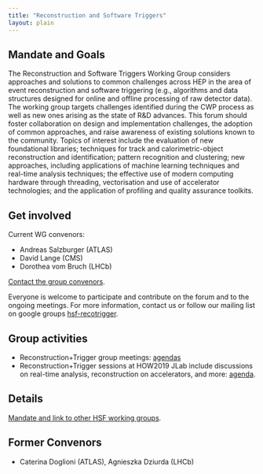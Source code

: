 ```yaml
---
title: "Reconstruction and Software Triggers"
layout: plain
---
```


## Mandate and Goals

The Reconstruction and Software Triggers Working Group considers
approaches and solutions to common challenges across HEP in the area of
event reconstruction and software triggering (e.g., algorithms and data
structures designed for online and offline processing of raw detector
data). The working group targets challenges identified during the CWP
process as well as new ones arising as the state of R&D advances. This
forum should foster collaboration on design and implementation
challenges, the adoption of common approaches, and raise awareness of
existing solutions known to the community. Topics of interest include
the evaluation of new foundational libraries; techniques for track and
calorimetric-object reconstruction and identification; pattern
recognition and clustering; new approaches, including applications of
machine learning techniques and real-time analysis techniques; the
effective use of modern computing hardware through threading,
vectorisation and use of accelerator technologies; and the application
of profiling and quality assurance toolkits.

## Get involved

Current WG convenors: 
- Andreas Salzburger (ATLAS)
- David Lange (CMS)
- Dorothea vom Bruch (LHCb)

[Contact the group convenors](mailto:dorothea.vom.bruch@cern.ch,andreas.salzburger@cern.ch,david.lange@cern.ch).

Everyone is welcome to participate and contribute on the forum and to the ongoing meetings. For more information, contact us or
follow our mailing list on google groups [hsf-recotrigger](https://groups.google.com/forum/#!forum/hsf-recotrigger).

## Group activities

* Reconstruction+Trigger group meetings: [agendas](https://indico.cern.ch/category/10917/) 
* Reconstruction+Trigger sessions at HOW2019 JLab include discussions on real-time analysis, reconstruction on accelerators, and more: [agenda](https://indico.cern.ch/event/759388/timetable/#20190320.detailed).

## Details
[Mandate and link to other HSF working groups](/organization/working-group-mandates.html).

## Former Convenors

- Caterina Doglioni (ATLAS), Agnieszka Dziurda (LHCb)
